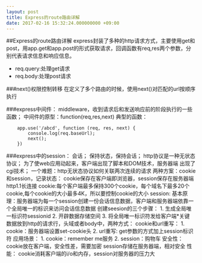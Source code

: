 ```yaml
---
layout: post
title: Express的route路由详解
date: 2017-02-16 15:32:24.000000000 +09:00
---
```


##Express的route路由详解
express封装了多种的http请求方式，主要使用get和post，用app.get和app.post的形式获取请求，回调函数有req,res两个参数，分别代表请求信息和响应信息。

- req.query:处理get请求
- req.body:处理post请求

###next()权限控制转移
在定义了多个路由的时候，使用next()对匹配的url按顺序执行

###express中间件：
middleware，收到请求后和发送响应前的阶段执行的一些函数；
中间件的原型：function(req,res,next)
典型的函数：

		app.use('/abcd', function (req, res, next) {
  			console.log(req.baseUrl);
 	 		next();
		})
###express中的session：
	会话；
	保持状态，保持会话；
	http协议是一种无状态协议；
	为了使web应用动起来，客户端出现了脚本和DOM技术，服务器端
	出现了cgi技术；
	一个难题：http无状态协议如何关联两次连续的请求
	两种方案：cookie和session，记录状态：
	cookie保存在客户端即浏览器，session保存在服务器端
	http1.1长连接
	cookie:每个客户端最多保持300个cookie，每个域名下最多20个cookie,每个cookie的大小最多4K，所以要控制cookie的大小
	session:
	基本原理：服务器端为每一个session创建一份会话信息数据，客户端和服务器端依靠一个全局唯一的标识来访问会话信息数据
	创建seesion的三个步骤：
	1. 生成全局唯一标识符sessionid
	2. 开辟数据存储空间
	3. 将全局唯一标识符发给客户端*关键
	数据放到http的请求行，头域或者body中，两种方式：
	cookie和url重写：
	1. cookie：服务器端设置set-cookie头
	2. url重写: get参数的方式加上session标识符
	应用场景：
	1. cookie：remember me服务
	2. session：购物车
	安全性：
	cookie放在客户端，安全性差，需要加密
	session存储在服务器端，相对安全
	性能：
	cookie消耗客户端的i/o和内存，session对服务器的压力大
	